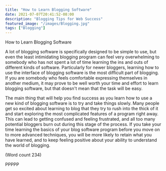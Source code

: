 ```yaml
---
title: "How to Learn Blogging Software"
date: 2021-07-07T20:41:52-08:00
description: "Blogging Tips for Web Success"
featured_image: "/images/Blogging.jpg"
tags: ["Blogging"]
---
```


 How to Learn Blogging Software              

A lot of blogging software is specifically designed to be
simple to use, but even the least intimidating blogging
program can feel very overwhelming to somebody who
has not spent a lot of time learning the ins and outs of
different kinds of software. Particularly for newer
bloggers, learning how to use the interface of blogging
software is the most difficult part of blogging. If you are
somebody who feels comfortable expressing themselves
in another medium, it may prove to be well worth your
time and effort to learn blogging software, but that
doesn't mean that the task will be easy. 

The main thing that will help you find success as you
learn how to use a new kind of blogging software is to
try and take things slowly. Many people get so excited
about learning to blog that they try to rush into the thick
of it and start exploring the most complicated features
of a program right away. This can lead to getting
confused and feeling frustrated, and all too many
potential bloggers burn out during this stage of the
process. If you take your time learning the basics of
your blog software program before you move on to
more advanced techniques, you will be more likely to
retain what you have learned, and to keep feeling
positive about your ability to understand the world of
blogging.           

(Word count 234)

PPPPP

